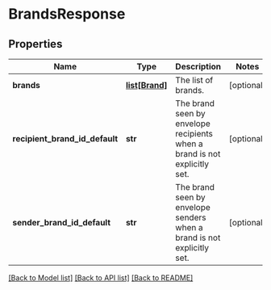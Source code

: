 # BrandsResponse

## Properties
Name | Type | Description | Notes
------------ | ------------- | ------------- | -------------
**brands** | [**list[Brand]**](Brand.md) | The list of brands. | [optional] 
**recipient_brand_id_default** | **str** | The brand seen by envelope recipients when a brand is not explicitly set. | [optional] 
**sender_brand_id_default** | **str** | The brand seen by envelope senders when a brand is not explicitly set. | [optional] 

[[Back to Model list]](../README.md#documentation-for-models) [[Back to API list]](../README.md#documentation-for-api-endpoints) [[Back to README]](../README.md)


